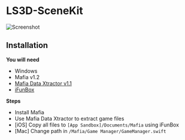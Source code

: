 # LS3D-SceneKit

![Screenshot](https://i.imgur.com/GeGqAot.jpg)

## Installation

**You will need**
  - Windows
  - Mafia v1.2
  - [Mafia Data Xtractor v1.1](http://www.moddb.com/games/mafia/downloads/mafia-data-xtractor-v11)
  - [iFunBox](https://i-funbox.en.softonic.com)

**Steps**
  - Install Mafia
  - Use Mafia Data Xtractor to extract game files
  - [iOS] Copy all files to `[App Sandbox]/Documents/Mafia` using iFunBox
  - [Mac] Change path in `/Mafia/Game Manager/GameManager.swift`
